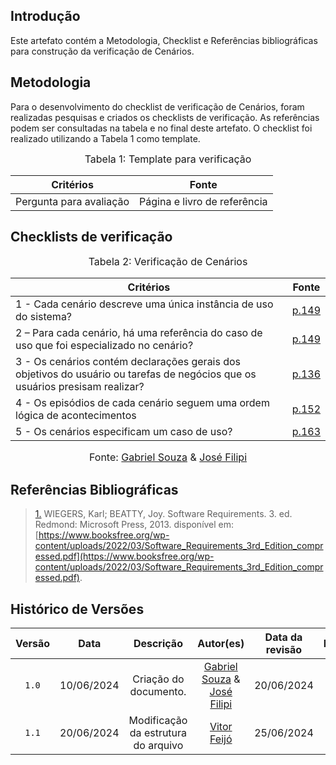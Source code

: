 ## Introdução

Este artefato contém a Metodologia, Checklist e Referências bibliográficas para construção da verificação de Cenários. 

## Metodologia

Para o desenvolvimento do checklist de verificação de Cenários, foram realizadas pesquisas e criados os checklists de verificação. As referências podem ser consultadas na tabela e no final deste artefato. O checklist foi realizado utilizando a Tabela 1 como template.

<font size="3"><p style="text-align: center">Tabela 1: Template para verificação</p></font>

<center>

Critérios | Fonte
--|--
Pergunta para avaliação| Página e livro de referência

</center>

## Checklists de verificação

<font size="3"><p style="text-align: center">Tabela 2: Verificação de Cenários </p></font>

Critérios  | Fonte
--------- | ------ 
1 - Cada cenário descreve uma única instância de uso do sistema?  | <a id="TEC1" href="https://github.com/Requisitos-de-Software/2024.1-Meu-INSS/blob/Print-checklist/docs/imagens/checklists/cenario_pg149.png">p.149</a>
2 – Para cada cenário, há uma referência do caso de uso que foi especializado no cenário?  | <a id="TEC1" href="https://github.com/Requisitos-de-Software/2024.1-Meu-INSS/blob/Print-checklist/docs/imagens/checklists/cenario_pg149.png">p.149</a>
3 - Os cenários contém declarações gerais dos objetivos do usuário ou tarefas de negócios que os usuários presisam realizar?  | <a id="TEC1" href="https://github.com/Requisitos-de-Software/2024.1-Meu-INSS/blob/Print-checklist/docs/imagens/checklists/cenario_pg136.png">p.136</a>
4 - Os episódios de cada cenário seguem uma ordem lógica de acontecimentos  | <a id="TEC1" href="https://github.com/Requisitos-de-Software/2024.1-Meu-INSS/blob/Print-checklist/docs/imagens/checklists/cenario_pg152.png">p.152</a>
5 - Os cenários especificam um caso de uso?  | <a id="TEC1" href="https://github.com/Requisitos-de-Software/2024.1-Meu-INSS/blob/Print-checklist/docs/imagens/checklists/cenario_pg163.png">p.163</a>



<font size="3"><p style="text-align: center">Fonte: [Gabriel Souza](https://github.com/GabrielMS00) & [José Filipi](https://github.com/JoseFilipi)</p></font>



## Referências Bibliográficas

> <a id="RP1" href="#TEC1">1.</a> WIEGERS, Karl; BEATTY, Joy. Software Requirements. 3. ed. Redmond: Microsoft Press, 2013. disponível em: [https://www.booksfree.org/wp-content/uploads/2022/03/Software_Requirements_3rd_Edition_compressed.pdf](https://www.booksfree.org/wp-content/uploads/2022/03/Software_Requirements_3rd_Edition_compressed.pdf).



## Histórico de Versões

| Versão | Data | Descrição | Autor(es) | Data da revisão | Revisor(es) |
| :--: | :--: | :--: | :--: | :--: | :--: |
|`1.0` | 10/06/2024 | Criação do documento. |[Gabriel Souza](https://github.com/GabrielMS00) & [José Filipi](https://github.com/JoseFilipi)| 20/06/2024 |[Vitor Feijó](https://github.com/vitorfleonardo) |   
|`1.1` | 20/06/2024 | Modificação da estrutura do arquivo |[Vitor Feijó](https://github.com/vitorfleonardo) | 25/06/2024 | [Bianca Castro](https://github.com/BiancaPatrocinio7) |